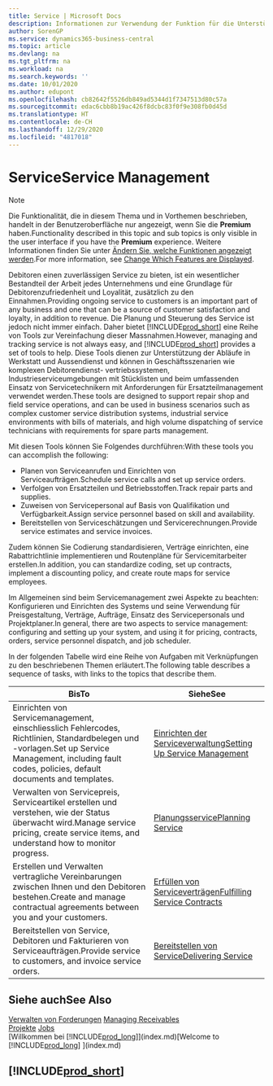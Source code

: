 ```yaml
---
title: Service | Microsoft Docs
description: Informationen zur Verwendung der Funktion für die Unterstützung der Arbeitsgänge Werkstatt und Service.
author: SorenGP
ms.service: dynamics365-business-central
ms.topic: article
ms.devlang: na
ms.tgt_pltfrm: na
ms.workload: na
ms.search.keywords: ''
ms.date: 10/01/2020
ms.author: edupont
ms.openlocfilehash: cb82642f5526db849ad5344d1f7347513d80c57a
ms.sourcegitcommit: edac6cbb8b19ac426f8dcbc83f0f9e308fb0d45d
ms.translationtype: HT
ms.contentlocale: de-CH
ms.lasthandoff: 12/29/2020
ms.locfileid: "4817018"
---
```

# <a name="service-management"></a><span data-ttu-id="474d5-103">Service</span><span class="sxs-lookup"><span data-stu-id="474d5-103">Service Management</span></span>
> [!NOTE]
> <span data-ttu-id="474d5-104">Die Funktionalität, die in diesem Thema und in Vorthemen beschrieben, handelt in der Benutzeroberfläche nur angezeigt, wenn Sie die **Premium** haben.</span><span class="sxs-lookup"><span data-stu-id="474d5-104">Functionality described in this topic and sub topics is only visible in the user interface if you have the **Premium** experience.</span></span> <span data-ttu-id="474d5-105">Weitere Informationen finden Sie unter [Ändern Sie, welche Funktionen angezeigt werden](ui-experiences.md).</span><span class="sxs-lookup"><span data-stu-id="474d5-105">For more information, see [Change Which Features are Displayed](ui-experiences.md).</span></span>

<span data-ttu-id="474d5-106">Debitoren einen zuverlässigen Service zu bieten, ist ein wesentlicher Bestandteil der Arbeit jedes Unternehmens und eine Grundlage für Debitorenzufriedenheit und Loyalität, zusätzlich zu den Einnahmen.</span><span class="sxs-lookup"><span data-stu-id="474d5-106">Providing ongoing service to customers is an important part of any business and one that can be a source of customer satisfaction and loyalty, in addition to revenue.</span></span> <span data-ttu-id="474d5-107">Die Planung und Steuerung des Service ist jedoch nicht immer einfach. Daher bietet [!INCLUDE[prod_short](includes/prod_short.md)] eine Reihe von Tools zur Vereinfachung dieser Massnahmen.</span><span class="sxs-lookup"><span data-stu-id="474d5-107">However, managing and tracking service is not always easy, and [!INCLUDE[prod_short](includes/prod_short.md)] provides a set of tools to help.</span></span> <span data-ttu-id="474d5-108">Diese Tools dienen zur Unterstützung der Abläufe in Werkstatt und Aussendienst und können in Geschäftsszenarien wie komplexen Debitorendienst- vertriebssystemen, Industrieserviceumgebungen mit Stücklisten und beim umfassenden Einsatz von Servicetechnikern mit Anforderungen für Ersatzteilmanagement verwendet werden.</span><span class="sxs-lookup"><span data-stu-id="474d5-108">These tools are designed to support repair shop and field service operations, and can be used in business scenarios such as complex customer service distribution systems, industrial service environments with bills of materials, and high volume dispatching of service technicians with requirements for spare parts management.</span></span>  

 <span data-ttu-id="474d5-109">Mit diesen Tools können Sie Folgendes durchführen:</span><span class="sxs-lookup"><span data-stu-id="474d5-109">With these tools you can accomplish the following:</span></span>  

* <span data-ttu-id="474d5-110">Planen von Serviceanrufen und Einrichten von Serviceaufträgen.</span><span class="sxs-lookup"><span data-stu-id="474d5-110">Schedule service calls and set up service orders.</span></span>  
* <span data-ttu-id="474d5-111">Verfolgen von Ersatzteilen und Betriebsstoffen.</span><span class="sxs-lookup"><span data-stu-id="474d5-111">Track repair parts and supplies.</span></span>  
* <span data-ttu-id="474d5-112">Zuweisen von Servicepersonal auf Basis von Qualifikation und Verfügbarkeit.</span><span class="sxs-lookup"><span data-stu-id="474d5-112">Assign service personnel based on skill and availability.</span></span>  
* <span data-ttu-id="474d5-113">Bereitstellen von Serviceschätzungen und Servicerechnungen.</span><span class="sxs-lookup"><span data-stu-id="474d5-113">Provide service estimates and service invoices.</span></span>  

<span data-ttu-id="474d5-114">Zudem können Sie Codierung standardisieren, Verträge einrichten, eine Rabattrichtlinie implementieren und Routenpläne für Servicemitarbeiter erstellen.</span><span class="sxs-lookup"><span data-stu-id="474d5-114">In addition, you can standardize coding, set up contracts, implement a discounting policy, and create route maps for service employees.</span></span>  

<span data-ttu-id="474d5-115">Im Allgemeinen sind beim Servicemanagement zwei Aspekte zu beachten: Konfigurieren und Einrichten des Systems und seine Verwendung für Preisgestaltung, Verträge, Aufträge, Einsatz des Servicepersonals und Projektplaner.</span><span class="sxs-lookup"><span data-stu-id="474d5-115">In general, there are two aspects to service management: configuring and setting up your system, and using it for pricing, contracts, orders, service personnel dispatch, and job scheduler.</span></span>  

<span data-ttu-id="474d5-116">In der folgenden Tabelle wird eine Reihe von Aufgaben mit Verknüpfungen zu den beschriebenen Themen erläutert.</span><span class="sxs-lookup"><span data-stu-id="474d5-116">The following table describes a sequence of tasks, with links to the topics that describe them.</span></span>   

|<span data-ttu-id="474d5-117">**Bis**</span><span class="sxs-lookup"><span data-stu-id="474d5-117">**To**</span></span>|<span data-ttu-id="474d5-118">**Siehe**</span><span class="sxs-lookup"><span data-stu-id="474d5-118">**See**</span></span>|  
|------------|-------------|  
|<span data-ttu-id="474d5-119">Einrichten von Servicemanagement, einschliesslich Fehlercodes, Richtlinien, Standardbelegen und -vorlagen.</span><span class="sxs-lookup"><span data-stu-id="474d5-119">Set up Service Management, including fault codes, policies, default documents and templates.</span></span>|[<span data-ttu-id="474d5-120">Einrichten der Serviceverwaltung</span><span class="sxs-lookup"><span data-stu-id="474d5-120">Setting Up Service Management</span></span>](service-setup-service.md)|  
|<span data-ttu-id="474d5-121">Verwalten von Servicepreis, Serviceartikel erstellen und verstehen, wie der Status überwacht wird.</span><span class="sxs-lookup"><span data-stu-id="474d5-121">Manage service pricing, create service items, and understand how to monitor progress.</span></span>|[<span data-ttu-id="474d5-122">Planungsservice</span><span class="sxs-lookup"><span data-stu-id="474d5-122">Planning Service</span></span>](service-plan-service.md)|  
|<span data-ttu-id="474d5-123">Erstellen und Verwalten vertragliche Vereinbarungen zwischen Ihnen und den Debitoren bestehen.</span><span class="sxs-lookup"><span data-stu-id="474d5-123">Create and manage contractual agreements between you and your customers.</span></span>|[<span data-ttu-id="474d5-124">Erfüllen von Serviceverträgen</span><span class="sxs-lookup"><span data-stu-id="474d5-124">Fulfilling Service Contracts</span></span>](service-fulfill-service-contracts.md)|  
|<span data-ttu-id="474d5-125">Bereitstellen von Service, Debitoren und Fakturieren von Serviceaufträgen.</span><span class="sxs-lookup"><span data-stu-id="474d5-125">Provide service to customers, and invoice service orders.</span></span>|[<span data-ttu-id="474d5-126">Bereitstellen von Service</span><span class="sxs-lookup"><span data-stu-id="474d5-126">Delivering Service</span></span>](service-deliver-service.md)|  

## <a name="see-also"></a><span data-ttu-id="474d5-127">Siehe auch</span><span class="sxs-lookup"><span data-stu-id="474d5-127">See Also</span></span>  
<span data-ttu-id="474d5-128">[Verwalten von Forderungen](receivables-manage-receivables.md) </span><span class="sxs-lookup"><span data-stu-id="474d5-128">[Managing Receivables](receivables-manage-receivables.md) </span></span>  
<span data-ttu-id="474d5-129">[Projekte](projects-how-create-jobs.md) </span><span class="sxs-lookup"><span data-stu-id="474d5-129">[Jobs](projects-how-create-jobs.md) </span></span>  
<span data-ttu-id="474d5-130">[Willkommen bei [!INCLUDE[prod_long](includes/prod_long.md)]](index.md)</span><span class="sxs-lookup"><span data-stu-id="474d5-130">[Welcome to [!INCLUDE[prod_long](includes/prod_long.md)] ](index.md)</span></span>

## [!INCLUDE[prod_short](includes/free_trial_md.md)]  
